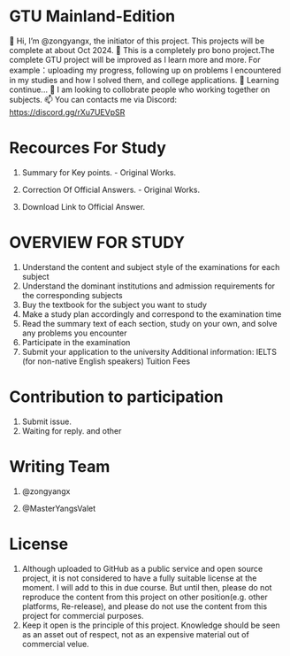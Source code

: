 # GTU Mainland-Edition

👋 Hi, I’m @zongyangx, the initiator of this project. This projects will be complete at about Oct 2024.
👀 This is a completely pro bono project.The complete GTU project will be improved as I learn more and more. For example：uploading my progress, following up on problems I encountered in my studies and how I solved them, and college applications.
🌱 Learning continue...
💞️ I am looking to collobrate people who working together on subjects.
📫 You can contacts me via Discord: https://discord.gg/rXu7UEVpSR

# Recources For Study

1. Summary for Key points. - Original Works.

2. Correction Of Official Answers. - Original Works.

3. Download Link to Official Answer.

# OVERVIEW FOR STUDY

1. Understand the content and subject style of the examinations for each subject
2. Understand the dominant institutions and admission requirements for the corresponding subjects
3. Buy the textbook for the subject you want to study
4. Make a study plan accordingly and correspond to the examination time
5. Read the summary text of each section, study on your own, and solve any problems you encounter
6. Participate in the examination
7. Submit your application to the university
   Additional information:
   IELTS (for non-native English speakers)
   Tuition Fees

# Contribution to participation

1. Submit issue.
2. Waiting for reply.
   and other

# Writing Team

1. @zongyangx

2. @MasterYangsValet

# License

1. Although uploaded to GitHub as a public service and open source project, it is not considered to have a fully suitable license at the moment. I will add to this in due course. But until then, please do not reproduce the content from this project on other position(e.g. other platforms, Re-release), and please do not use the content from this project for commercial purposes.
2. Keep it open is the principle of this project. Knowledge should be seen as an asset out of respect, not as an expensive material out of commercial velue.
